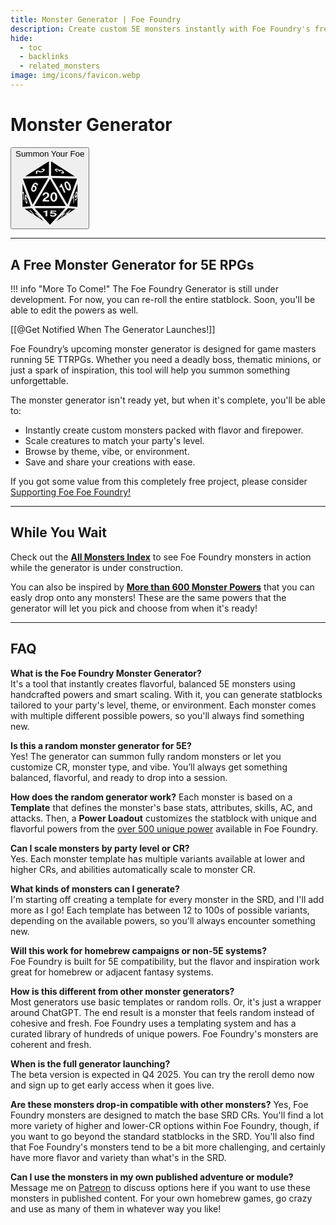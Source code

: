 ```yaml
---
title: Monster Generator | Foe Foundry
description: Create custom 5E monsters instantly with Foe Foundry's free generator. Choose from 600+ unique powers, scale by CR, and generate balanced statblocks for your D&D campaigns.
hide:
  - toc
  - backlinks
  - related_monsters
image: img/icons/favicon.webp
---
```


# Monster Generator

<section>
    <div>
        <button class="bg-object parchment p-4 d-block mx-auto">
            <div class="generator-reroll d-inline-block p-2">
                <span>Summon Your Foe</span>
                <div class="reroll-button relative">
                    <svg class="d20-icon" xmlns="http://www.w3.org/2000/svg" viewBox="0 0 512 512">
                        <path d="M0 0h512v512H0z" fill="#ffffff" fill-opacity="0"></path>
                        <g class="" transform="translate(0,0)">
                            <path
                                d="M248 20.3L72.33 132.6 248 128.8zm16 0v108.5l175.7 3.8zm51.4 58.9c6.1 3.5 8.2 7.2 15.1 4.2 10.7.8 22.3 5.8 27.6 15.7 4.7 4.5 1.5 12.6-5.2 12.6-9.7.1-19.7-6.1-14.6-8.3 4.7-2 14.7.9 10-5.5-3.6-4.5-11-7.8-16.3-5.9-1.6 6.8-9.4 4-12-.7-2.3-5.8-9.1-8.2-15-7.9-6.1 2.7 1.6 8.8 5.3 9.9 7.9 2.2.2 7.5-4.1 5.1-4.2-2.4-15-9.6-13.5-18.3 5.8-7.39 15.8-4.62 22.7-.9zm-108.5-3.5c5.5.5 12.3 3 10.2 9.9-4.3 7-9.8 13.1-18.1 14.8-6.5 3.4-14.9 4.4-21.6 1.9-3.7-2.3-13.5-9.3-14.9-3.4-2.1 14.8.7 13.1-11.1 17.8V92.3c9.9-3.9 21.1-4.5 30.3 1.3 8 4.2 19.4 1.5 24.2-5.7 1.4-6.5-8.1-4.6-12.2-3.4-2.7-8.2 7.9-7.5 13.2-8.8zm35 69.2L55.39 149l71.21 192.9zm28.2 0l115.3 197L456.6 149zm-14.1 7.5L138.9 352.6h234.2zm133.3 21.1c13.9 8.3 21.5 26.2 22.1 43-1.3 13.6-.7 19.8-15.2 21.4-14.5 1.6-23.9-19.2-29.7-32.6-3.4-9.9-5.8-24 1.7-31.3 6.1-4.8 15-4.1 21.1-.5zm-223.7 16.1c2.1 4-.5 11.4-4.8 12.1-4.9.7-3.8-9.3-9.4-11.6-6.9-2.3-13.6 5.6-15 11.6 10.4-4 20.3 7.1 20.3 17-.4 11.7-7.9 24.8-19.7 28.1h-5.6c-12.7-.7-18.3-15.8-14.2-26.6 4.4-15.8 10.8-33.9 27.2-40.6 8.5-3.9 19 3.2 21.2 10zm213.9-8.4c-7.1-.1-4.4 10-3.3 14.5 3.5 11.5 7.3 26.6 18.9 30 6.8-1.2 4.4-12.8 3.7-16.5-4.7-10.9-7.1-23.3-19.3-28zM52 186v173.2l61.9-5.7zm408 0l-61.9 167.5 61.9 5.7zm-117.9.7l28.5 63.5-10 4.4-20-43.3c-6.1 3-13 8.9-14.6-1.4-1.3-3.9 8.5-5.1 8.1-11.9-.3-6.9 2.2-12.2 8-11.3zm-212 27.4c-2.4 5.1-4.1 10.3-2.7 15.9 1.7 8.8 13.5 6.4 15.6-.8 2.7-5 3.9-11.7-.5-15.7-4.1-3.4-8.9-2.8-12.4.6zm328.4 41.6c-.1 18.6 1.1 39.2-9.7 55.3-.9 1.2-2.2 1.9-3.7 2.5-5.8-4.1-3-11.3 1.2-15.5 1 7.3 5.5-2.9 6.6-5.6 1.3-3.2 3.6-17.7-1-10.2.7 4-6.8 13.1-9.3 8.1-5-14.4 0-30.5 7-43.5 5.7-6.2 9.9 4.4 8.9 8.9zM59.93 245.5c.59.1 1.34 1 2.48 3.6v61.1c-7.3-7-4.47-18-4.45-26.4 0-8.4 1.65-16.3-1.28-23.2-4.62-1.7-5.79-17-3.17-12.7 4.41 4.8 4.66-2.7 6.42-2.4zm178.77 7.6c8.1 4.5 13.8 14.4 10.8 23.6-2.1 15.2-27 21.1-30.4 29.7-1.2 3 25.4 1.6 30.2 1.6.5 4 1.5 10.7-3.8 11.7-14.5-1.2-29.9-.6-45.1-.6.4-11.2 7.4-21.3 17-26.8 6.9-4.9 15.4-9.3 18.1-17.9 1.8-4.5-.6-9.3-4.6-11.5-4.2-2.9-11-2.3-13.2 2.7-2 3.8-4.4 9.1-8.7 9.6-2.9.4-9 .5-7.2-4.9 1.4-5.6 3.4-11.5 8.2-15.2 8.8-6.3 19.9-6.7 28.7-2zm53.3-1.4c6.8 2.2 12 7.9 14.3 14.6 6.1 14.7 5.5 33.1-4.4 45.9-4.5 4.8-10.2 9.1-17 9.1-12.5-.1-22.4-11.1-24.8-22.8-3.1-13.4-1.8-28.7 6.9-39.8 6.8-7.6 16-10.3 25-7zm156.1 8.1c-1.6 5.9-3.3 13.4-.7 19.3 5.1-2 5.4-9.6 6.6-14.5.9-6.1-3.5-12.6-5.9-4.8zm-176.2 21.1c.6 10.5 1.7 22.8 9.7 28.2 4.9 1.8 9.7-2.2 11.1-6.7 1.9-6.3 2.3-12.9 2.4-19.4-.2-7.1-1.5-15-6.7-20.1-12.2-4.4-15.3 10.9-16.5 18zM434 266.8V328l-4.4 6.7v-42.3c-4.6 7.5-9.1 9.1-6.1-.9 6.1-7.1 4.8-17.4 10.5-24.7zM83.85 279c.8 3.6 5.12 17.8 2.04 14.8-1.97-1.3-3.62-4.9-3.41-6.1-1.55-3-2.96-6.1-4.21-9.2-2.95 4-3.96 8.3-3.14 13.4.2-1.6 1.18-2.3 3.39-.7 7.84 12.6 12.17 29.1 7.29 43.5l-2.22 1.1c-10.36-5.8-11.4-19.4-13.43-30-1.55-12.3-.79-24.7 2.3-36.7 5.2-3.8 9.16 5.4 11.39 9.9zm-7.05 20.2c-4.06 4.7-2.26 12.8-.38 18.4 1.11 5.5 6.92 10.2 6.06 1.6.69-11.1-2.33-12.7-5.68-20zm66.4 69.4L256 491.7l112.8-123.1zm-21.4.3l-53.84 4.9 64.24 41.1c-2.6-2.7-4.9-5.7-7.1-8.8-5.2-6.9-10.5-13.6-18.9-16.6-8.75-6.5-4.2-5.3 2.9-2.6-1-1.8-.7-2.6.1-2.6 2.2-.2 8.4 4.2 9.8 6.3l24.7 31.6 65.1 41.7zm268.4 0l-42.4 46.3c6.4-3.1 11.3-8.5 17-12.4 2.4-1.4 3.7-1.9 4.3-1.9 2.1 0-5.4 7.1-7.7 10.3-9.4 9.8-16 23-28.6 29.1l18.9-24.5c-2.3 1.3-6 3.2-8.2 4.1l-40.3 44 74.5-47.6c5.4-6.7 1.9-5.6-5.7-.9l-11.4 6c11.4-13.7 30.8-28.3 40-35.6 9.2-7.3 15.9-9.8 8.2-1.5l-12.6 16c10-7.6.9 3.9-4.5 5.5-.7 1-1.4 2-2.2 2.9l54.5-34.9zM236 385.8v43.4h-13.4v-30c-5-1.4-10.4 1.7-15.3-.3-3.8-2.9 1-6.8 4.5-5.9 3.3-.1 7.6.2 9.3-3.2 4.4-4.5 9.6-4.4 14.9-4zm29 .5c12.1 1.2 24.2.6 36.6.6 1.5 3 .8 7.8-3.3 7.9-7.7.3-21-1.6-25.9.6-8.2 10.5 5.7 3.8 11.4 5.2 7 1.1 15 2.9 19.1 9.2 2.1 3.1 2.7 7.3.7 10.7-5.8 6.8-17 11.5-25.3 10.9-7.3-.6-15.6-1.1-20.6-7.1-6.4-10.6 10.5-6.7 12.2-3.2 6 5.3 20.3 1.9 20.7-4.7.6-4.2-2.1-6.3-6.9-7.8-4.8-1.5-12.6 1-17.3 1.8-4.7.8-9.6.5-9-4.4.8-4.2 2.7-8.1 2.7-12.5.1-3 1.7-7 4.9-7.2zm133.5 5c-.2-.2-7 5.8-9.9 8.1l-15.8 13.1c10.6-6.5 19.3-12 25.7-21.2zm-247 14.2c2.4 0 7.5 4.6 9.4 7l26.1 31.1c-7.7-2.1-13.3-7.1-17.6-13.7-6.5-7.3-11.3-16.6-21.2-19.6-9-5-5.2-6.4 2.1-2.2-.3-1.9.2-2.6 1.2-2.6z"
                                fill="currentColor" fill-opacity="1"></path>
                        </g>
                    </svg>
                </div>
            </div>
        </button>
    </div>
    <div id="template-callout"></div>
</section>

---

## A Free Monster Generator for 5E RPGs

!!! info "More To Come!"
    The Foe Foundry Generator is still under development. For now, you can re-roll the entire statblock. Soon, you'll be able to edit the powers as well.

[[@Get Notified When The Generator Launches!]]

Foe Foundry’s upcoming monster generator is designed for game masters running 5E TTRPGs. Whether you need a deadly boss, thematic minions, or just a spark of inspiration, this tool will help you summon something unforgettable.  

The monster generator isn't ready yet, but when it's complete, you'll be able to:

- Instantly create custom monsters packed with flavor and firepower.
- Scale creatures to match your party's level.
- Browse by theme, vibe, or environment.
- Save and share your creations with ease.

If you got some value from this completely free project, please consider [Supporting Foe Foe Foundry!](support.md)

---

## While You Wait

Check out the [**All Monsters Index**](monsters/index.md) to see Foe Foundry monsters in action while the generator is under construction.  

You can also be inspired by [**More than 600 Monster Powers**](powers/all.md) that you can easly drop onto any monsters! These are the same powers that the generator will let you pick and choose from when it's ready!

---

## FAQ

**What is the Foe Foundry Monster Generator?**  
It's a tool that instantly creates flavorful, balanced 5E monsters using handcrafted powers and smart scaling. With it, you can generate statblocks tailored to your party's level, theme, or environment. Each monster comes with multiple different possible powers, so you'll always find something new.

**Is this a random monster generator for 5E?**  
Yes! The generator can summon fully random monsters or let you customize CR, monster type, and vibe. You’ll always get something balanced, flavorful, and ready to drop into a session.

**How does the random generator work?**
Each monster is based on a **Template** that defines the monster's base stats, attributes, skills, AC, and attacks. Then, a **Power Loadout** customizes the statblock with unique and flavorful powers from the [over 500 unique power](./powers/all.md) available in Foe Foundry.

**Can I scale monsters by party level or CR?**  
Yes. Each monster template has multiple variants available at lower and higher CRs, and abilities automatically scale to monster CR.

**What kinds of monsters can I generate?**  
I'm starting off creating a template for every monster in the SRD, and I'll add more as I go! Each template has between 12 to 100s of possible variants, depending on the available powers, so you'll always encounter something new.

**Will this work for homebrew campaigns or non-5E systems?**  
Foe Foundry is built for 5E compatibility, but the flavor and inspiration work great for homebrew or adjacent fantasy systems.

**How is this different from other monster generators?**  
Most generators use basic templates or random rolls. Or, it's just a wrapper around ChatGPT. The end result is a monster that feels random instead of cohesive and fresh. Foe Foundry uses a templating system and has a curated library of hundreds of unique powers. Foe Foundry's monsters are coherent and fresh.

**When is the full generator launching?**  
The beta version is expected in Q4 2025. You can try the reroll demo now and sign up to get early access when it goes live.

**Are these monsters drop-in compatible with other monsters?**
Yes, Foe Foundry monsters are designed to match the base SRD CRs. You'll find a lot more variety of higher and lower-CR options within Foe Foundry, though, if you want to go beyond the standard statblocks in the SRD. You'll also find that Foe Foundry's monsters tend to be a bit more challenging, and certainly have more flavor and variety than what's in the SRD.

**Can I use the monsters in my own published adventure or module?**  
Message me on [Patreon](https://www.patreon.com/c/foefoundry) to discuss options here if you want to use these monsters in published content. For your own homebrew games, go crazy and use as many of them in whatever way you like!

